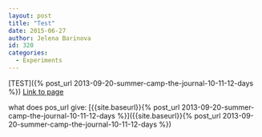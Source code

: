 ```yaml
---
layout: post
title: "Test"
date: 2015-06-27
author: Jelena Barinova
id: 320
categories:
  - Experiments
---
```


[TEST]({% post_url 2013-09-20-summer-camp-the-journal-10-11-12-days %})
[Link to page]({{site.baseurl}}/experiments/summer-camp-the-journal-10-11-12-days.html)
 

what does pos_url give: [{{site.baseurl}}{% post_url 2013-09-20-summer-camp-the-journal-10-11-12-days %}]({{site.baseurl}}{% post_url 2013-09-20-summer-camp-the-journal-10-11-12-days %})